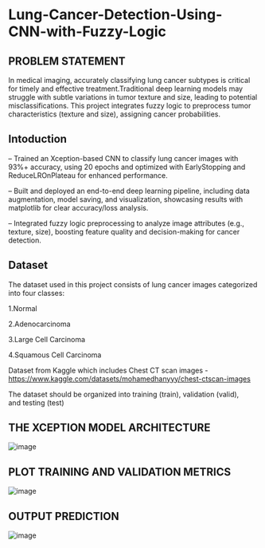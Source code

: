 # Lung-Cancer-Detection-Using-CNN-with-Fuzzy-Logic

## PROBLEM STATEMENT

In medical imaging, accurately classifying lung cancer subtypes is critical for timely and effective treatment.Traditional deep learning models may struggle with subtle variations in tumor texture and size, leading to potential misclassifications. This project integrates fuzzy logic to preprocess tumor characteristics (texture and size), assigning cancer probabilities.

## Intoduction

– Trained an Xception-based CNN to classify lung cancer images with 93%+ accuracy, using 20 epochs and optimized with EarlyStopping and ReduceLROnPlateau for enhanced performance.

– Built and deployed an end-to-end deep learning pipeline, including data augmentation, model saving, and visualization, showcasing results with matplotlib for clear accuracy/loss analysis.

– Integrated fuzzy logic preprocessing to analyze image attributes (e.g., texture, size), boosting feature quality and decision-making for cancer detection.

## Dataset

The dataset used in this project consists of lung cancer images categorized into four classes:

1.Normal

2.Adenocarcinoma

3.Large Cell Carcinoma

4.Squamous Cell Carcinoma

Dataset from Kaggle which includes Chest CT scan images - https://www.kaggle.com/datasets/mohamedhanyyy/chest-ctscan-images

The dataset should be organized into training (train), validation (valid), and testing (test)

## THE XCEPTION MODEL ARCHITECTURE

![image](https://github.com/user-attachments/assets/ab11c12e-5dea-4f9b-b08f-7432e97141b6)

## PLOT TRAINING AND VALIDATION METRICS

![image](https://github.com/user-attachments/assets/594448aa-617e-4472-a197-55a5abed26cd)

## OUTPUT PREDICTION

![image](https://github.com/user-attachments/assets/7ae50bb2-defe-4f8f-98a0-d991d76c03f0)



